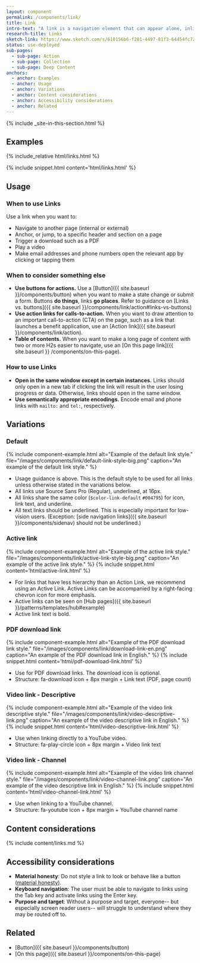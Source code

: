 ```yaml
---
layout: component
permalink: /components/link/
title: Link
intro-text: "A link is a navigation element that can appear alone, inline (embedded), or in a group with other links. A link can trigger a download, but in general links go to internal or external pages when clicked."
research-title: Links
sketch-link: https://www.sketch.com/s/610156b6-f281-4497-81f3-64454fc72156/p/D58429E9-064C-48EE-8681-0389401F887C
status: use-deployed
sub-pages:
  - sub-page: Action
  - sub-page: Collection
  - sub-page: Deep Content
anchors:
  - anchor: Examples
  - anchor: Usage
  - anchor: Variations
  - anchor: Content considerations
  - anchor: Accessibility considerations
  - anchor: Related
---
```


{% include _site-in-this-section.html %}

## Examples

<div class="site-showcase">
  {% include_relative html/links.html %}
</div>

{% include snippet.html content='html/links.html' %}

## Usage

### When to use Links

Use a link when you want to:

- Navigate to another page (internal or external)
- Anchor, or jump, to a specific header and section on a page
- Trigger a download such as a PDF
- Play a video
- Make email addresses and phone numbers open the relevant app by clicking or tapping them

### When to consider something else

- **Use buttons for actions.** Use a [Button]({{ site.baseurl }}/components/button) when you want to make a state change or submit a form. Buttons **do things**, links **go places**. Refer to guidance on [Links vs. buttons]({{ site.baseurl }}/components/link/action#links-vs-buttons)
- **Use action links for calls-to-action.** When you want to draw attention to an important call-to-action (CTA) on the page, such as a link that launches a benefit application, use an [Action link]({{ site.baseurl }}/components/link/action).
- **Table of contents.** When you want to make a long page of content with two or more H2s easier to navigate, use an [On this page link]({{ site.baseurl }} /components/on-this-page).

### How to use Links

- **Open in the same window except in certain instances.** Links should only open in a new tab if clicking the link will result in the user losing progress or data. Otherwise, links should open in the same window.
- **Use semantically appropriate encodings.** Encode email and phone links with `mailto:` and `tel:`, respectively.

## Variations

### Default

{% include component-example.html alt="Example of the default link style." file="/images/components/link/default-link-style-big.png" caption="An example of the default link style." %}

- Usage guidance is above. This is the default style to be used for all links unless otherwise stated in the variations below.
- All links use Source Sans Pro (Regular), underlined, at 16px.
- All links share the same color (`$color-link-default` `#004795`) for icon, link text, and underline. 
- All text links should be underlined. This is especially important for low-vision users. (Exception: [side navigation links]({{ site.baseurl }}/components/sidenav) should not be underlined.)

### Active link

{% include component-example.html alt="Example of the active link style." file="/images/components/link/active-link-style-big.png" caption="An example of the active link style." %}
{% include snippet.html content='html/active-link.html' %}

- For links that have less hierarchy than an Action Link, we recommend using an Active Link. Active Links can be accompanied by a right-facing chevron icon for more emphasis. 
- Active links can be seen on [Hub pages]({{ site.baseurl }}/patterns/templates/hub#example)
- Active link text is bold.

### PDF download link

{% include component-example.html alt="Example of the PDF download link style." file="/images/components/link/download-link-en.png" caption="An example of the PDF download link in English." %}
{% include snippet.html content='html/pdf-download-link.html' %}

- Use for PDF download links. The download icon is optional.
- Structure: fa-download icon + 8px margin + Link text (PDF, page count)

### Video link - Descriptive

{% include component-example.html alt="Example of the video link descriptive style." file="/images/components/link/video-descriptive-link.png" caption="An example of the video descriptive link in English." %}
{% include snippet.html content='html/video-descriptive-link.html' %}

* Use when linking directly to a YouTube video.
* Structure: fa-play-circle icon + 8px margin + Video link text

### Video link - Channel

{% include component-example.html alt="Example of the video link channel style." file="/images/components/link/video-channel-link.png" caption="An example of the video descriptive link in English." %}
{% include snippet.html content='html/video-channel-link.html' %}

* Use when linking to a YouTube channel.
* Structure: fa-youtube icon + 8px margin + YouTube channel name

## Content considerations

{% include content/links.md %}

## Accessibility considerations

- **Material honesty**: Do not style a link to look or behave like a button ([material honesty](https://alistapart.com/article/material-honesty-on-the-web/)).
- **Keyboard navigation**: The user must be able to navigate to links using the Tab key and activate links using the Enter key.
- **Purpose and target**: Without a purpose and target, everyone-- but especially screen reader users-- will struggle to understand where they may be routed off to.

## Related 

- [Button]({{ site.baseurl }}/components/button)
- [On this page]({{ site.baseurl }}/components/on-this-page)
